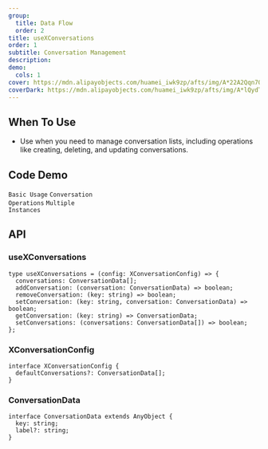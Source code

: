 ```yaml
---
group:
  title: Data Flow
  order: 2
title: useXConversations
order: 1
subtitle: Conversation Management
description:
demo:
  cols: 1
cover: https://mdn.alipayobjects.com/huamei_iwk9zp/afts/img/A*22A2Qqn7OrEAAAAAAAAAAAAADgCCAQ/original
coverDark: https://mdn.alipayobjects.com/huamei_iwk9zp/afts/img/A*lQydTrtLz9YAAAAAAAAAAAAADgCCAQ/original
---
```


## When To Use

- Use when you need to manage conversation lists, including operations like creating, deleting, and updating conversations.

## Code Demo

<code src="./demos/x-conversations/basic.tsx">Basic Usage</code> <code src="./demos/x-conversations/operations.tsx">Conversation Operations</code> <code src="./demos/x-conversations/multi-instances.tsx">Multiple Instances</code>

## API

### useXConversations

```tsx | pure
type useXConversations = (config: XConversationConfig) => {
  conversations: ConversationData[];
  addConversation: (conversation: ConversationData) => boolean;
  removeConversation: (key: string) => boolean;
  setConversation: (key: string, conversation: ConversationData) => boolean;
  getConversation: (key: string) => ConversationData;
  setConversations: (conversations: ConversationData[]) => boolean;
};
```

### XConversationConfig

```tsx | pure
interface XConversationConfig {
  defaultConversations?: ConversationData[];
}
```

### ConversationData

```tsx | pure
interface ConversationData extends AnyObject {
  key: string;
  label?: string;
}
```
